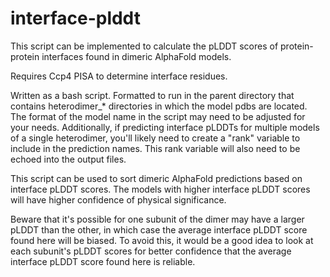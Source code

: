 # interface-plddt

This script can be implemented to calculate the pLDDT scores of protein-protein interfaces found in dimeric AlphaFold models.

Requires Ccp4 PISA to determine interface residues.

Written as a bash script. Formatted to run in the parent directory that contains heterodimer_* directories in which the model pdbs are located. The format of the model name in the script may need to be adjusted for your needs. Additionally, if predicting interface pLDDTs for multiple models of a single heterodimer, you'll likely need to create a "rank" variable to include in the prediction names. This rank variable will also need to be echoed into the output files.

This script can be used to sort dimeric AlphaFold predictions based on interface pLDDT scores. The models with higher interface pLDDT scores will have higher confidence of physical significance.

Beware that it's possible for one subunit of the dimer may have a larger pLDDT than the other, in which case the average interface pLDDT score found here will be biased. To avoid this, it would be a good idea to look at each subunit's pLDDT scores for better confidence that the average interface pLDDT score found here is reliable.
